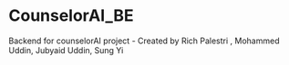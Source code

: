 # CounselorAI_BE
Backend for counselorAI project - Created by Rich Palestri , Mohammed Uddin, Jubyaid Uddin, Sung Yi 
